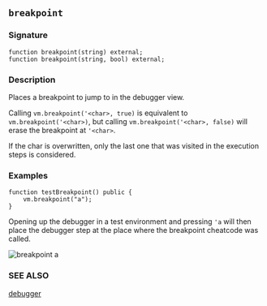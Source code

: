 ## `breakpoint`

### Signature

```solidity
function breakpoint(string) external;
function breakpoint(string, bool) external;
```

### Description

Places a breakpoint to jump to in the debugger view.

Calling `vm.breakpoint('<char>, true)` is equivalent to `vm.breakpoint('<char>)`, but calling `vm.breakpoint('<char>, false)` will erase the breakpoint at `'<char>`.

If the char is overwritten, only the last one that was visited in the execution steps is considered.

### Examples

```solidity
function testBreakpoint() public {
    vm.breakpoint("a");
}
```

Opening up the debugger in a test environment and pressing `'a` will then place the debugger step at the place where the breakpoint cheatcode was called.

![breakpoint a](../images/breakpoint.png)

### SEE ALSO

[debugger](../forge/debugger.md)
